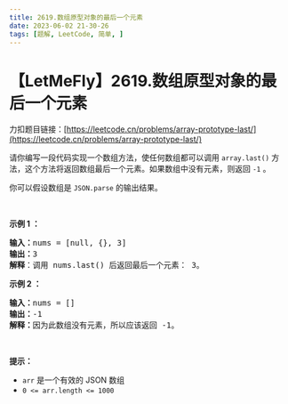 ```yaml
---
title: 2619.数组原型对象的最后一个元素
date: 2023-06-02 21-30-26
tags: [题解, LeetCode, 简单, ]
---
```


# 【LetMeFly】2619.数组原型对象的最后一个元素

力扣题目链接：[https://leetcode.cn/problems/array-prototype-last/](https://leetcode.cn/problems/array-prototype-last/)

<p>请你编写一段代码实现一个数组方法，使任何数组都可以调用 <code>array.last()</code> 方法，这个方法将返回数组最后一个元素。如果数组中没有元素，则返回&nbsp;<code>-1</code>&nbsp;。</p>

<p>你可以假设数组是 <code>JSON.parse</code> 的输出结果。</p>

<p>&nbsp;</p>

<p><strong>示例 1 ：</strong></p>

<pre>
<b>输入：</b>nums = [null, {}, 3]
<b>输出：</b>3
<b>解释</b>：调用 nums.last() 后返回最后一个元素： 3。
</pre>

<p><strong>示例 2 ：</strong></p>

<pre>
<b>输入：</b>nums = []
<b>输出：</b>-1
<strong>解释：</strong>因为此数组没有元素，所以应该返回 -1。
</pre>

<p>&nbsp;</p>

<p><b>提示：</b></p>

<ul>
	<li><code>arr</code> 是一个有效的 JSON 数组</li>
	<li><code>0 &lt;= arr.length &lt;= 1000</code></li>
</ul>


    